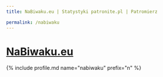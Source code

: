 ```yaml
---
title: NaBiwaku.eu | Statystyki patronite.pl | Patromierz

permalink: /nabiwaku
---
```


# [NaBiwaku.eu](https://patronite.pl/nabiwaku)

{% include profile.md name="nabiwaku" prefix="n" %}
